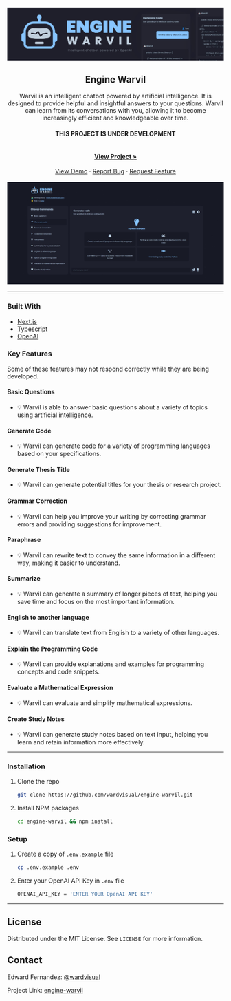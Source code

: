 <div id="top"></div>

<!-- PROJECT LOGO -->
<br />
<div align="center">
  <a href="https://github.com/wardvisual/engine-warvil">
    <img src="./public/banner.svg" alt="banner">
  </a>
  <br />
  <h2 align="center">Engine Warvil</h2>

  <p align=" center">Warvil is an intelligent chatbot powered by artificial intelligence. It is designed to provide helpful and insightful answers to your questions. Warvil can learn from its conversations with you, allowing it to become increasingly efficient and knowledgeable over time.</p>
  <h4>THIS PROJECT IS UNDER DEVELOPMENT</h4>
    <br />
    <a href="https://engine-warvil.vercel.app/"><strong>View Project »</strong></a>
    <br />    
    <br />
    <a href="https://github.com/wardvisual/engine-warvil">View Demo</a>
    ·
    <a href="https://github.com/wardvisual/engine-warvil/issues">Report Bug</a>
    ·
    <a href="https://github.com/wardvisual/engine-warvil/issues">Request Feature</a>
  
</div>

<br />
<a href="https://github.com/wardvisual/engine-warvil">
   <img src="./public/banner.jpg" alt="homepage">
</a>

<br />
<!-- BUILT WITH -->

<hr />

### Built With

- [Next.js](https://nextjs.org/)
- [Typescript](https://www.typescriptlang.org/)
- [OpenAI](https://openai.com/)


<!-- FEATURES -->
### Key Features
  Some of these features may not respond correctly while they are being developed.

 #### Basic Questions 
 - 💡 Warvil is able to answer basic questions about a variety of topics using artificial intelligence.
#### Generate Code
  - 💡 Warvil can generate code for a variety of programming languages based on your specifications.

#### Generate Thesis Title
   - 💡 Warvil can generate potential titles for your thesis or research project.

#### Grammar Correction
   - 💡 Warvil can help you improve your writing by correcting grammar errors and providing suggestions for improvement.

#### Paraphrase
- 💡 Warvil can rewrite text to convey the same information in a different way, making it easier to understand.

#### Summarize
- 💡 Warvil can generate a summary of longer pieces of text, helping you save time and focus on the most important information.
#### English to another language
- 💡 Warvil can translate text from English to a variety of other languages.
#### Explain the Programming Code
- 💡 Warvil can provide explanations and examples for programming concepts and code snippets.

#### Evaluate a Mathematical Expression
- 💡 Warvil can evaluate and simplify mathematical expressions.
#### Create Study Notes
- 💡 Warvil can generate study notes based on text input, helping you learn and retain information more effectively.

<!-- INSTALLATION -->
<hr />

### Installation

1. Clone the repo

   ```sh
   git clone https://github.com/wardvisual/engine-warvil.git
   ```

2. Install NPM packages

   ```sh
   cd engine-warvil && npm install
   ```

### Setup

1. Create a copy of `.env.example` file

   ```sh
   cp .env.example .env
   ```

2. Enter your OpenAI API Key in `.env` file

   ```sh
   OPENAI_API_KEY = 'ENTER YOUR OpenAI API KEY'
   ```


<hr />


<!-- LICENSE -->

## License

Distributed under the MIT License. See `LICENSE` for more information.

<!-- CONTACT -->

## Contact

Edward Fernandez: [@wardvisual](https://twitter.com/wardvisual)

Project Link: [engine-warvil](https://engine-warvil.vercel.app/)
